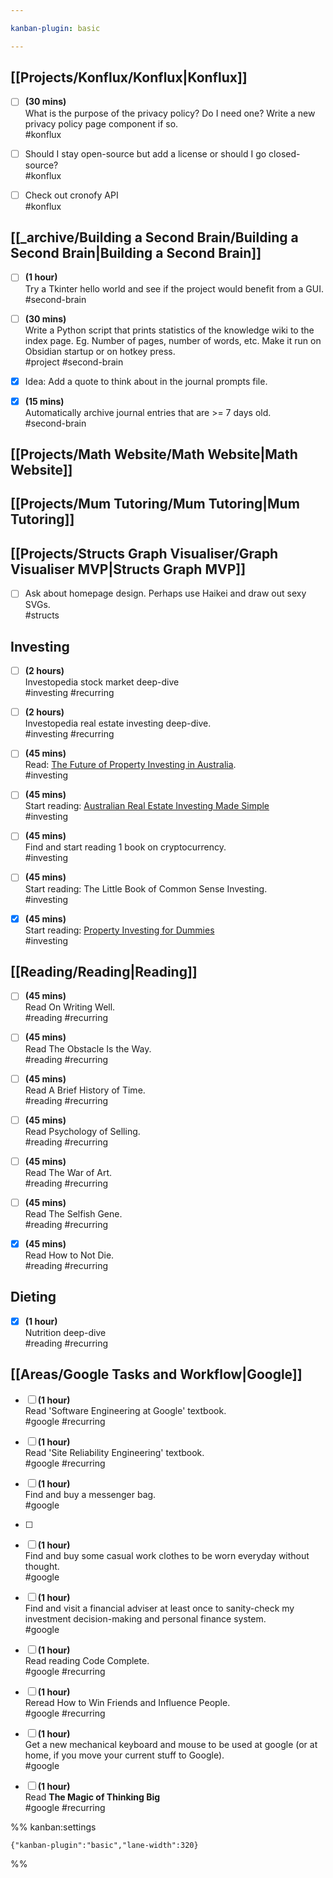```yaml
---

kanban-plugin: basic

---
```


## [[Projects/Konflux/Konflux|Konflux]]

- [ ] **(30 mins)**<br>What is the purpose of the privacy policy? Do I need one? Write a new privacy policy page component if so.<br>#konflux
- [ ] Should I stay open-source but add a license or should I go closed-source?<br>#konflux
- [ ] Check out cronofy API<br>#konflux


## [[_archive/Building a Second Brain/Building a Second Brain|Building a Second Brain]]

- [ ] **(1 hour)**<br>Try a Tkinter hello world and see if the project would benefit from a GUI.<br>#second-brain
- [ ] **(30 mins)**<br>Write a Python script that prints statistics of the knowledge wiki to the index page. Eg. Number of pages, number of words, etc. Make it run on Obsidian startup or on hotkey press.<br>#project #second-brain
- [x] Idea: Add a quote to think about in the journal prompts file.
- [x] **(15 mins)**<br>Automatically archive journal entries that are >= 7 days old.<br>#second-brain


## [[Projects/Math Website/Math Website|Math Website]]



## [[Projects/Mum Tutoring/Mum Tutoring|Mum Tutoring]]



## [[Projects/Structs Graph Visualiser/Graph Visualiser MVP|Structs Graph MVP]]

- [ ] Ask about homepage design. Perhaps use Haikei and draw out sexy SVGs.<br>#structs


## Investing

- [ ] **(2 hours)**<br>Investopedia stock market deep-dive<br>#investing  #recurring
- [ ] **(2 hours)**<br>Investopedia real estate investing deep-dive.<br>#investing  #recurring
- [ ] **(45 mins)**<br>Read: [The Future of Property Investing in Australia](https://www.goodreads.com/book/show/36096769-the-future-of-property-investing-in-australia).<br>#investing
- [ ] **(45 mins)**<br>Start reading: [Australian Real Estate Investing Made Simple](https://www.amazon.com.au/Australian-Real-Estate-Investing-Simple-ebook/dp/B08DV5YFN5)<br>#investing
- [ ] **(45 mins)**<br>Find and start reading 1 book on cryptocurrency.<br>#investing
- [ ] **(45 mins)**<br>Start reading: The Little Book of Common Sense Investing.<br>#investing
- [x] **(45 mins)**<br>Start reading: [Property Investing for Dummies](https://www.amazon.com.au/Property-Investing-Dummies-Bruce-Brammall-ebook/dp/B00B9UCJSQ#customerReviews)<br>#investing


## [[Reading/Reading|Reading]]

- [ ] **(45 mins)**<br>Read On Writing Well.<br>#reading #recurring
- [ ] **(45 mins)**<br>Read The Obstacle Is the Way.<br>#reading #recurring
- [ ] **(45 mins)**<br>Read A Brief History of Time.<br>#reading #recurring
- [ ] **(45 mins)**<br>Read Psychology of Selling.<br>#reading #recurring
- [ ] **(45 mins)**<br>Read The War of Art.<br>#reading #recurring
- [ ] **(45 mins)**<br>Read The Selfish Gene.<br>#reading #recurring
- [x] **(45 mins)**<br>Read How to Not Die.<br>#reading #recurring


## Dieting

- [x] **(1 hour)**<br>Nutrition deep-dive<br>#reading #recurring


## [[Areas/Google Tasks and Workflow|Google]]

- [ ] **(1 hour)**<br>Read 'Software Engineering at Google' textbook.<br>#google #recurring
- [ ] **(1 hour)**<br>Read 'Site Reliability Engineering' textbook.<br>#google #recurring
- [ ] **(1 hour)**<br>Find and buy a messenger bag.<br>#google
- [ ] 
- [ ] **(1 hour)**<br>Find and buy some casual work clothes to be worn everyday without thought.<br>#google
- [ ] **(1 hour)**<br>Find and visit a financial adviser at least once to sanity-check my investment decision-making and personal finance system.<br>#google
- [ ] **(1 hour)**<br>Read reading Code Complete.<br>#google #recurring
- [ ] **(1 hour)**<br>Reread How to Win Friends and Influence People.<br>#google #recurring
- [ ] **(1 hour)**<br>Get a new mechanical keyboard and mouse to be used at google (or at home, if you move your current stuff to Google).<br>#google
- [ ] **(1 hour)**<br>Read **The Magic of Thinking Big**<br>#google #recurring




%% kanban:settings
```
{"kanban-plugin":"basic","lane-width":320}
```
%%